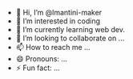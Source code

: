 - 👋 Hi, I’m @lmantini-maker
- 👀 I’m interested in coding
- 🌱 I’m currently learning web dev.
- 💞️ I’m looking to collaborate on ...
- 📫 How to reach me ...
- 😄 Pronouns: ...
- ⚡ Fun fact: ...

<!---
lmantini-maker/lmantini-maker is a ✨ special ✨ repository because its `README.md` (this file) appears on your GitHub profile.
You can click the Preview link to take a look at your changes.
--->
